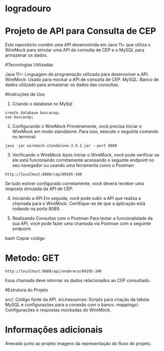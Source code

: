 # logradouro

# Projeto de API para Consulta de CEP

Este repositório contém uma API desenvolvida em Java 11+ que utiliza o WireMock para simular uma API de consulta de CEP e o MySQL para armazenar os dados.

#Tecnologias Utilizadas

Java 11+: Linguagem de programação utilizada para desenvolver a API.
WireMock: Usado para mockar a API de consulta de CEP.
MySQL: Banco de dados utilizado para armazenar os dados das consultas.

#Instruções de Uso

1. Criando o database no MySql

```
create database buscacep;
use buscacep;

```
2. Configurando o WireMock
Primeiramente, você precisa iniciar o WireMock em modo standalone. Para isso, execute o seguinte comando no terminal:

`java -jar wiremock-standalone-3.9.2.jar --port 8080`

3. Verificando o WireMock
Após iniciar o WireMock, você pode verificar se ele está funcionando corretamente acessando o seguinte endpoint no seu navegador ou usando uma ferramenta como o Postman:

`http://localhost:8080/cep/09195-340`

Se tudo estiver configurado corretamente, você deverá receber uma resposta simulada da API de CEP.


4. Iniciando a API
Em seguida, você pode subir a API que realiza a chamada para o WireMock. Certifique-se de que a aplicação está rodando na porta 8089.

4. Realizando Consultas com o Postman
Para testar a funcionalidade da sua API, você pode fazer uma chamada via Postman com o seguinte endpoint:

bash
Copiar código

# Metodo: GET

`http://localhost:8089/api/endereco/09195-340`

Essa chamada deve retornar os dados relacionados ao CEP consultado.

#Estrutura do Projeto

src/: Código fonte da API.
src/resources: Scripts para criação da tabela MySQL e configurações para a conexão com o banco.
mappings/: Configurações e respostas mockadas do WireMock.

# Informações adicionais

Anexado junto ao projeto imagens da representação do fluxo do projeto.
